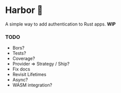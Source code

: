# Harbor 🚢

A simple way to add authentication to Rust apps. **WIP**

### TODO

- Bors?
- Tests?
- Coverage?
- Provider => Strategy / Ship?
- Fix docs
- Revisit Lifetimes
- Async?
- WASM integration?
